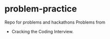 # problem-practice
Repo for problems and hackathons
Problems from 
  - Cracking the Coding Interview.
 
